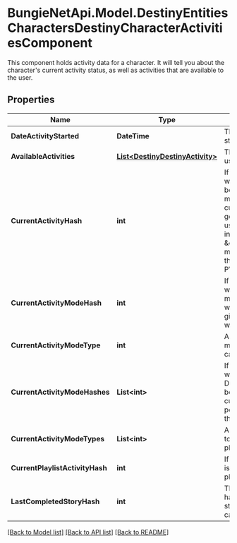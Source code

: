 # BungieNetApi.Model.DestinyEntitiesCharactersDestinyCharacterActivitiesComponent
This component holds activity data for a character. It will tell you about the character's current activity status, as well as activities that are available to the user.
## Properties

Name | Type | Description | Notes
------------ | ------------- | ------------- | -------------
**DateActivityStarted** | **DateTime** | The last date that the user started playing an activity. | [optional] 
**AvailableActivities** | [**List&lt;DestinyDestinyActivity&gt;**](DestinyDestinyActivity.md) | The list of activities that the user can play. | [optional] 
**CurrentActivityHash** | **int** | If the user is in an activity, this will be the hash of the Activity being played. Note that you must combine this info with currentActivityModeHash to get a real picture of what the user is doing right now. For instance, PVP \&quot;Activities\&quot; are just maps: it&#39;s the ActivityMode that determines what type of PVP game they&#39;re playing. | [optional] 
**CurrentActivityModeHash** | **int** | If the user is in an activity, this will be the hash of the activity mode being played. Combine with currentActivityHash to give a person a full picture of what they&#39;re doing right now. | [optional] 
**CurrentActivityModeType** | **int** | And the current activity&#39;s most specific mode type, if it can be found. | [optional] 
**CurrentActivityModeHashes** | **List&lt;int&gt;** | If the user is in an activity, this will be the hashes of the DestinyActivityModeDefinition being played. Combine with currentActivityHash to give a person a full picture of what they&#39;re doing right now. | [optional] 
**CurrentActivityModeTypes** | **List&lt;int&gt;** | All Activity Modes that apply to the current activity being played, in enum form. | [optional] 
**CurrentPlaylistActivityHash** | **int** | If the user is in a playlist, this is the hash identifier for the playlist that they chose. | [optional] 
**LastCompletedStoryHash** | **int** | This will have the activity hash of the last completed story/campaign mission, in case you care about that. | [optional] 

[[Back to Model list]](../README.md#documentation-for-models) [[Back to API list]](../README.md#documentation-for-api-endpoints) [[Back to README]](../README.md)

